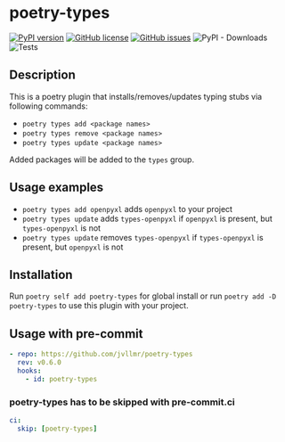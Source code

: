 # poetry-types

[![PyPI version](https://badge.fury.io/py/poetry-types.svg)](https://badge.fury.io/py/poetry-types)
[![GitHub license](https://img.shields.io/github/license/jvllmr/poetry-types)](https://github.com/jvllmr/poetry-types/blob/master/LICENSE)
[![GitHub issues](https://img.shields.io/github/issues/jvllmr/poetry-types)](https://github.com/jvllmr/poetry-types/issues)
![PyPI - Downloads](https://img.shields.io/pypi/dd/poetry-types)
![Tests](https://github.com/jvllmr/poetry-types/actions/workflows/main.yml/badge.svg)

## Description

This is a poetry plugin that installs/removes/updates typing stubs via following commands:

- `poetry types add <package names>`
- `poetry types remove <package names>`
- `poetry types update <package names>`

Added packages will be added to the `types` group.

## Usage examples

- `poetry types add openpyxl` adds `openpyxl` to your project
- `poetry types update` adds `types-openpyxl` if `openpyxl` is present, but `types-openpyxl` is not
- `poetry types update` removes `types-openpyxl` if `types-openpyxl` is present, but `openpyxl` is not

## Installation

Run `poetry self add poetry-types` for global install or run `poetry add -D poetry-types` to use this plugin with your project.

## Usage with pre-commit

```yaml
- repo: https://github.com/jvllmr/poetry-types
  rev: v0.6.0
  hooks:
    - id: poetry-types
```

### poetry-types has to be skipped with pre-commit.ci

```yaml
ci:
  skip: [poetry-types]
```

